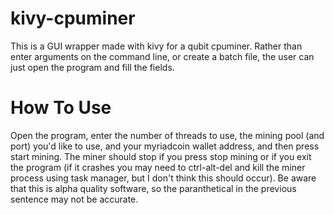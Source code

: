 # kivy-cpuminer
This is a GUI wrapper made with kivy for a qubit cpuminer. Rather than enter arguments on the command line, or create a batch file, the user can just open the program and fill the fields.

# How To Use
Open the program, enter the number of threads to use, the mining pool (and port) you'd like to use, and your myriadcoin wallet address, and then press start mining. The miner should stop if you press stop mining or if you exit the program (if it crashes you may need to ctrl-alt-del and kill the miner process using task manager, but I don't think this should occur). Be aware that this is alpha quality software, so the paranthetical in the previous sentence may not be accurate.
